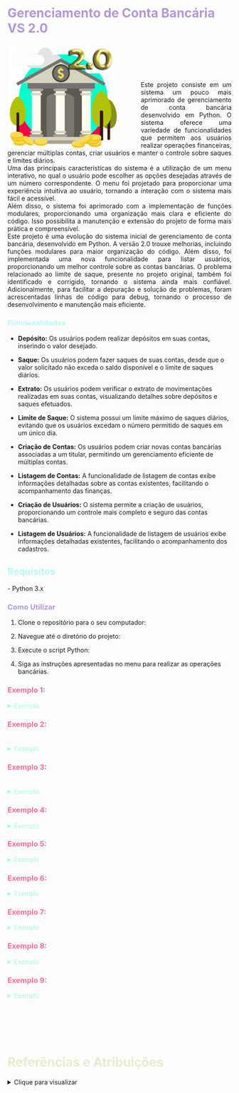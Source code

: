 <h1 style="color: #b298dc;">Gerenciamento de Conta Bancária VS 2.0</h1>

<img style="margin-right: 50px;" align="left" alt="Developer Art" width="250px" src="./img/1026870_OJZ2IH1.png">
<br>
<br>
<br>
<br>
<p align="justify">
Este projeto consiste em um sistema um pouco mais aprimorado de gerenciamento de conta bancária desenvolvido em Python. O sistema oferece uma variedade de funcionalidades que permitem aos usuários realizar operações financeiras, gerenciar múltiplas contas, criar usuários e manter o controle sobre saques e limites diários.
<br>
Uma das principais características do sistema é a utilização de um menu interativo, no qual o usuário pode escolher as opções desejadas através de um número correspondente. O menu foi projetado para proporcionar uma experiência intuitiva ao usuário, tornando a interação com o sistema mais fácil e acessível.
<br>
Além disso, o sistema foi aprimorado com a implementação de funções modulares, proporcionando uma organização mais clara e eficiente do código. Isso possibilita a manutenção e extensão do projeto de forma mais prática e compreensível.
<br>
Este projeto é uma evolução do sistema inicial de gerenciamento de conta bancária, desenvolvido em Python. A versão 2.0 trouxe melhorias, incluindo funções modulares para maior organização do código. Além disso, foi implementada uma nova funcionalidade para listar usuários, proporcionando um melhor controle sobre as contas bancárias. O problema relacionado ao limite de saque, presente no projeto original, também foi identificado e corrigido, tornando o sistema ainda mais confiável. Adicionalmente, para facilitar a depuração e solução de problemas, foram acrescentadas linhas de código para debug, tornando o processo de desenvolvimento e manutenção mais eficiente.
<p>

<h3 style="color: #b9faf8;">Funcionalidades</h3>

- **Depósito:** Os usuários podem realizar depósitos em suas contas, inserindo o valor desejado.

- **Saque:** Os usuários podem fazer saques de suas contas, desde que o valor solicitado não exceda o saldo disponível e o limite de saques diários.

- **Extrato:** Os usuários podem verificar o extrato de movimentações realizadas em suas contas, visualizando detalhes sobre depósitos e saques efetuados.

- **Limite de Saque:** O sistema possui um limite máximo de saques diários, evitando que os usuários excedam o número permitido de saques em um único dia.

- **Criação de Contas:** Os usuários podem criar novas contas bancárias associadas a um titular, permitindo um gerenciamento eficiente de múltiplas contas.

- **Listagem de Contas:** A funcionalidade de listagem de contas exibe informações detalhadas sobre as contas existentes, facilitando o acompanhamento das finanças.

- **Criação de Usuários:** O sistema permite a criação de usuários, proporcionando um controle mais completo e seguro das contas bancárias.

- **Listagem de Usuários:** A funcionalidade de listagem de usuários exibe informações detalhadas existentes, facilitando o acompanhamento dos cadastros.

<h2 style="color: #b9faf8;">Requisitos</h2>
- Python 3.x
<br>
<h3 style="color: #b298dc;">Como Utilizar</h3>

1. Clone o repositório para o seu computador:

2. Navegue até o diretório do projeto:

3. Execute o script Python:

4. Siga as instruções apresentadas no menu para realizar as operações bancárias.


<h3 style="color: white;"><span style="color: #ff7096;">Exemplo 1:</span> Realizar um depósito de R$ 3000,00</h3> 

<details>
<summary style="color: #a5ffd6;">Exemplo</summary> 

- Selecionar a opção: 1 ***<<< DIGITE O NÚMERO E APERTE ENTER NO TECLADO PARA DEPOSITAR***
- Informe o valor do depósito: 3000 ***<<< DIGITE O VALOR DO DEPÓSITO E APERTE ENTER NO TECLADO***
<pre>
=============== MENU ================
Olá, seja bem-vindo...

Escolha uma das opções a seguir.

[1]----> Depositar
[2]----> Sacar
[3]----> Extrato
[4]----> Nova conta
[5]----> Listar contas
[6]----> Novo usuário
[7]----> Listar usuário
[8]----> Sair

Digite aqui a opção desejada => 1
Informe o valor do depósito: 3000

**** Depósito realizado com sucesso! ***

</pre>

</details>

<h3 style="color: white;"><span style="color: #ff7096;">Exemplo 2:</span> Tentar sacar R$ 200,00 sem depositar (excedendo o saldo disponível)</h3> 

<details>
<summary style="color: #a5ffd6;">Exemplo</summary> 

- Selecionar a opção: 2 ***<<< DIGITE O NUMERO 2 E APERTE ENTER NO TECLADO PARA SACAR***
- Informe o valor do SAQUE: 200 ***<<< DIGITE O VALOR DO SAQUE E APERTE ENTER NO TECLADO***

<pre>
=============== MENU ================
Olá, seja bem-vindo...

Escolha uma das opções a seguir.

[1]----> Depositar
[2]----> Sacar
[3]----> Extrato
[4]----> Nova conta
[5]----> Listar contas
[6]----> Novo usuário
[7]----> Listar usuário
[8]----> Sair

Digite aqui a opção desejada => 2
Informe o valor do saque: 200

Operação falhou! Você não tem saldo suficiente.

</pre>

</details>

<h3 style="color: white;"><span style="color: #ff7096;">Exemplo 3:</span> Realizar três saques de R$ 50,00 cada (excedendo o limite de saques)</h3> 

<details>
<summary style="color: #a5ffd6;">Exemplo</summary> 

- Selecionar a opção: 2 ***<<< DIGITE O NUMERO 2 E APERTE ENTER NO TECLADO PARA REALIZAR O SAQUE***
- Informe o valor do SAQUE: 50 ***<<< DIGITE O VALOR DO SAQUE E APERTE ENTER NO TECLADO***

===================== <span style="color: #c7f9cc;">REPITA O PROCESSO 4 VEZES</span> =====================


<pre>
=============== MENU ================
Olá, seja bem-vindo...

Escolha uma das opções a seguir.

[1]----> Depositar
[2]----> Sacar
[3]----> Extrato
[4]----> Nova conta
[5]----> Listar contas
[6]----> Novo usuário
[7]----> Listar usuário
[8]----> Sair

Digite aqui a opção desejada => 2
Informe o valor do saque: 50

Saque realizado com sucesso!

=============== MENU ================
Olá, seja bem-vindo...

Escolha uma das opções a seguir.

[1]----> Depositar
[2]----> Sacar
[3]----> Extrato
[4]----> Nova conta
[5]----> Listar contas
[6]----> Novo usuário
[7]----> Listar usuário
[8]----> Sair

Digite aqui a opção desejada => 2
Informe o valor do saque: 50

Saque realizado com sucesso!

=============== MENU ================
Olá, seja bem-vindo...

Escolha uma das opções a seguir.

[1]----> Depositar
[2]----> Sacar
[3]----> Extrato
[4]----> Nova conta
[5]----> Listar contas
[6]----> Novo usuário
[7]----> Listar usuário
[8]----> Sair

Digite aqui a opção desejada => 2
Informe o valor do saque: 50

Saque realizado com sucesso!

=============== MENU ================
Olá, seja bem-vindo...

Escolha uma das opções a seguir.

[1]----> Depositar
[2]----> Sacar
[3]----> Extrato
[4]----> Nova conta
[5]----> Listar contas
[6]----> Novo usuário
[7]----> Listar usuário
[8]----> Sair

Digite aqui a opção desejada => 2
Informe o valor do saque: 50

Operação falhou! Número máximo de saques excedido.


</pre>

</details>

<h3 style="color: white;"><span style="color: #ff7096;">Exemplo 4:</span> Exibindo extrato</h3> 

<details>
<summary style="color: #a5ffd6;">Exemplo</summary> 

- Selecionar a opção: 3 ***<<< DIGITE O NUMERO 3 E APERTE ENTER NO TECLADO PARA VER O SALDO NO EXTRATO***

<pre>
================ MENU ================
Olá, seja bem-vindo...

Escolha uma das opções a seguir.
__________________________________________

[1]----> Depositar
[2]----> Sacar
[3]----> Extrato
[4]----> Nova conta
[5]----> Listar contas
[6]----> Novo usuário
[7]----> Listar usuário
[8]----> Sair

__________________________________________
Digite aqui a opção desejada => 3

================ EXTRATO ================
Depósito:       R$ 3000.00
Saque:          R$ 50.00
Saque:          R$ 50.00
Saque:          R$ 50.00


Saldo:          R$ 2850.00
==========================================

</pre>

</details>
<h3 style="color: white;"><span style="color: #ff7096;">Exemplo 5:</span> Criando Usuário</h3> 

<details>
<summary style="color: #a5ffd6;">Exemplo</summary> 

- Selecionar a opção: 6 ***<<< DIGITE O NUMERO 6 E APERTE ENTER NO TECLADO E SIGA CONFORME O EXEMPLO***

<pre>
================ MENU ================    
Olá, seja bem-vindo...

Escolha uma das opções a seguir.
__________________________________________

[1]----> Depositar
[2]----> Sacar
[3]----> Extrato
[4]----> Nova conta
[5]----> Listar contas
[6]----> Novo usuário
[7]----> Listar usuário
[8]----> Sair

__________________________________________
Digite aqui a opção desejada => 6
Informe o CPF (somente número): 99966644432
Informe o nome completo: Jonas Miguel Oliveira
Informe a data de nascimento (dd-mm-aaaa): 12-05-1995
Informe o endereço (logradouro, nro - bairro - cidade/sigla estado): Rua dois, 325 - Nova aldeia - Osasco/SP      
*** Usuário criado com sucesso! ***   


</pre>

</details>

<h3 style="color: white;"><span style="color: #ff7096;">Exemplo 6:</span> Criando uma Conta</h3> 

<details>
<summary style="color: #a5ffd6;">Exemplo</summary> 

- Selecionar a opção: 4 ***<<< DIGITE O NUMERO 4 E APERTE ENTER NO TECLADO E DIGITE O MESMO CPF DO USUÁRIO QUE DESEJAR CRIAR A CONTA***

<pre>
================ MENU ================
Olá, seja bem-vindo...

Escolha uma das opções a seguir.
__________________________________________

[1]----> Depositar
[2]----> Sacar
[3]----> Extrato
[4]----> Nova conta
[5]----> Listar contas
[6]----> Novo usuário
[7]----> Listar usuário
[8]----> Sair

__________________________________________
Digite aqui a opção desejada => 4
Informe o CPF do usuário: 99966644432

*** Conta criada com sucesso! ***



</pre>

</details>

<h3 style="color: white;"><span style="color: #ff7096;">Exemplo 7:</span> Listando Contas</h3> 

<details>
<summary style="color: #a5ffd6;">Exemplo</summary> 

- Selecionar a opção: 5 ***<<< DIGITE O NUMERO 5 E APERTE ENTER NO TECLADO***

<pre>
================ MENU ================    
Olá, seja bem-vindo...

Escolha uma das opções a seguir.
__________________________________________

[1]----> Depositar
[2]----> Sacar
[3]----> Extrato
[4]----> Nova conta
[5]----> Listar contas
[6]----> Novo usuário
[7]----> Listar usuário
[8]----> Sair

__________________________________________
Digite aqui a opção desejada => 5
====================================================================================================
Agência:        0001
C/C:            1
Titular:        Jonas Miguel Oliveira




</pre>

</details>


<h3 style="color: white;"><span style="color: #ff7096;">Exemplo 8:</span> Listando Usuários</h3> 

<details>
<summary style="color: #a5ffd6;">Exemplo</summary> 

- Selecionar a opção: 7 ***<<< DIGITE O NUMERO 7 E APERTE ENTER NO TECLADO***

<pre>
================ MENU ================
Olá, seja bem-vindo...

Escolha uma das opções a seguir.
__________________________________________

[1]----> Depositar
[2]----> Sacar
[3]----> Extrato
[4]----> Nova conta
[5]----> Listar contas
[6]----> Novo usuário
[7]----> Listar usuário
[8]----> Sair

__________________________________________
Digite aqui a opção desejada => 7
====================================================================================================

CPF:    99966644432
Nome:   Jonas Miguel Oliveira
Data Nascimento:        12-05-1995
Endereço:       Rua dois, 325 - Nova aldeia - Osasco/SP



</pre>

</details>


<h3 style="color: white;"><span style="color: #ff7096;">Exemplo 9:</span> Saindo do sistema</h3> 

<details>
<summary style="color: #a5ffd6;">Exemplo</summary> 

- Selecionar a opção: 8 ***<<< DIGITE O NUMERO 8 E APERTE ENTER NO TECLADO PARA SAIR***

<pre>
================ MENU ================    
Olá, seja bem-vindo...

Escolha uma das opções a seguir.
__________________________________________

[1]----> Depositar
[2]----> Sacar
[3]----> Extrato
[4]----> Nova conta
[5]----> Listar contas
[6]----> Novo usuário
[7]----> Listar usuário
[8]----> Sair

__________________________________________
Digite aqui a opção desejada => 7
Obrigado pela preferência! :)

</pre>

</details>

<br>
<br>
<br>
<br>
<br>

<h1 style="color: #efebce;">Referências e Atribuições</h1>

<details align="left">
  <summary>Clique para visualizar</summary> 

  - GitHub Stats by <a href="https://github.com/anuraghazra/github-readme-stats">anuraghazra</a>
 <a href="https://br.freepik.com/vetores-gratis/projeto-do-fundo-do-banco_1026870.htm#query=bank&position=10&from_view=search&track=sph#position=10&query=bank">Imagem de GraphiqaStock</a> no Freepik
  <br>
  <br>
  <br>

 
  <div align="center">Created by <a href="https://github.com/flaviobaptista">Flávio P. Baptista</a>.</div>
    <br>

</details>

